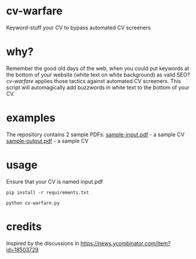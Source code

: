 # cv-warfare
Keyword-stuff your CV to bypass automated CV screeners

# why?
Remember the good old days of the web, when you could put keywords at the bottom of your website (white text on white background) as valid SEO? *cv-warfare* applies those tactics against automated CV screeners. This script will automagically add buzzwords in white text to the bottom of your CV.

# examples
The repository contains 2 sample PDFs:
[sample-input.pdf](sample-input.pdf) - a sample CV
[sample-output.pdf](sample-output.pdf) - a sample CV

# usage
Ensure that your CV is named input.pdf

`pip install -r requirements.txt`

`python cv-warfare.py`

# credits
Inspired by the discussions in https://news.ycombinator.com/item?id=18503729
